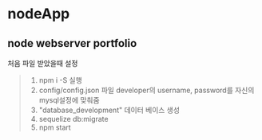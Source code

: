 # nodeApp

## node webserver portfolio

처음 파일 받았을때 설정
>1. npm i -S 실행
>2. config/config.json 파일 developer의 username, password를 자신의 mysql설정에 맞춰줌
>3. "database_development" 데이터 베이스 생성
>4. sequelize db:migrate
>5. npm start